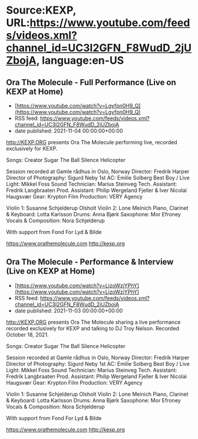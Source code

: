 # Source:KEXP, URL:https://www.youtube.com/feeds/videos.xml?channel_id=UC3I2GFN_F8WudD_2jUZbojA, language:en-US

## Ora The Molecule - Full Performance (Live on KEXP at Home)
 - [https://www.youtube.com/watch?v=Lgyfpn0H9_Q](https://www.youtube.com/watch?v=Lgyfpn0H9_Q)
 - RSS feed: https://www.youtube.com/feeds/videos.xml?channel_id=UC3I2GFN_F8WudD_2jUZbojA
 - date published: 2021-11-04 00:00:00+00:00

http://KEXP.ORG presents Ora The Molecule performing live, recorded exclusively for KEXP.

Songs:
Creator
Sugar
The Ball
Silence 
Helicopter 

Session recorded at Gamle rådhus in Oslo, Norway
Director: Fredrik Harper
Director of Photography: Sigurd Neby
1st AC: Emilie Solberg
Best Boy / Live Light: Mikkel Foss
Sound Technician: Marius Steinveg
Tech. Assistant: Fredrik Langbraaten
Prod. Assistant: Philip Wergeland Fjeller & Iver Nicolai Haugsvær
Gear: Krypton Film
Production: VERY Agency

Violin 1: Susanne Schjelderup Olsholt 
Violin 2: Lone Meinich
Piano, Clarinet & Keyboard: Lotta Karlsson 
Drums: Anna Bjørk
Saxophone: Mor Efroney 
Vocals & Composition: Nora Schjelderup

With support from Fond For Lyd & Bilde

https://www.orathemolecule.com
http://kexp.org

## Ora The Molecule - Performance & Interview (Live on KEXP at Home)
 - [https://www.youtube.com/watch?v=LjzoWzjYPhY](https://www.youtube.com/watch?v=LjzoWzjYPhY)
 - RSS feed: https://www.youtube.com/feeds/videos.xml?channel_id=UC3I2GFN_F8WudD_2jUZbojA
 - date published: 2021-11-03 00:00:00+00:00

http://KEXP.ORG presents Ora The Molecule sharing a live performance recorded exclusively for KEXP and talking to DJ Troy Nelson. Recorded October 18, 2021.

Songs:
Creator
Sugar
The Ball
Silence 
Helicopter 

Session recorded at Gamle rådhus in Oslo, Norway
Director: Fredrik Harper
Director of Photography: Sigurd Neby
1st AC: Emilie Solberg
Best Boy / Live Light: Mikkel Foss
Sound Technician: Marius Steinveg
Tech. Assistant: Fredrik Langbraaten
Prod. Assistant: Philip Wergeland Fjeller & Iver Nicolai Haugsvær
Gear: Krypton Film
Production: VERY Agency

Violin 1: Susanne Schjelderup Olsholt 
Violin 2: Lone Meinich
Piano, Clarinet & Keyboard: Lotta Karlsson 
Drums: Anna Bjørk
Saxophone: Mor Efroney 
Vocals & Composition: Nora Schjelderup

With support from Fond For Lyd & Bilde

https://www.orathemolecule.com
http://kexp.org

